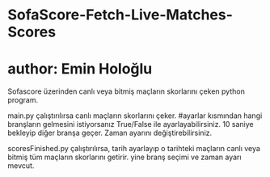 # SofaScore-Fetch-Live-Matches-Scores
# author: Emin Holoğlu

Sofascore üzerinden canlı veya bitmiş maçların skorlarını çeken python program.

main.py çalıştırılırsa canlı maçların skorlarını çeker. #ayarlar kısmından hangi branşların gelmesini istiyorsanız True/False ile ayarlayabilirsiniz.
10 saniye bekleyip diğer branşa geçer. Zaman ayarını değiştirebilirsiniz.

scoresFinished.py çalıştırılırsa, tarih ayarlayıp o tarihteki maçların canlı veya bitmiş tüm maçların skorlarını getirir. yine branş seçimi ve zaman ayarı mevcut.

